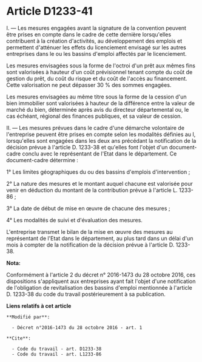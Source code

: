 # Article D1233-41

I. — Les mesures engagées avant la signature de la convention peuvent être prises en compte dans le cadre de cette dernière
lorsqu'elles contribuent à la création d'activités, au développement des emplois et permettent d'atténuer les effets du
licenciement envisagé sur les autres entreprises dans le ou les bassins d'emploi affectés par le licenciement. 

Les mesures envisagées sous la forme de l'octroi d'un prêt aux mêmes fins sont valorisées à hauteur d'un coût prévisionnel
tenant compte du coût de gestion du prêt, du coût du risque et du coût de l'accès au financement. Cette valorisation ne peut
dépasser 30 % des sommes engagées. 

Les mesures envisagées au même titre sous la forme de la cession d'un bien immobilier sont valorisées à hauteur de la
différence entre la valeur de marché du bien, déterminée après avis du directeur départemental ou, le cas échéant, régional
des finances publiques, et sa valeur de cession. 

II. — Les mesures prévues dans le cadre d'une démarche volontaire de l'entreprise peuvent être prises en compte selon les
modalités définies au I, lorsqu'elles sont engagées dans les deux ans précédant la notification de la décision prévue à
l'article D. 1233-38 et qu'elles font l'objet d'un document-cadre conclu avec le représentant de l'Etat dans le département.
Ce document-cadre détermine : 

1° Les limites géographiques du ou des bassins d'emplois d'intervention ; 

2° La nature des mesures et le montant auquel chacune est valorisée pour venir en déduction du montant de la contribution
prévue à l'article L. 1233-86 ; 

3° La date de début de mise en œuvre de chacune des mesures ; 

4° Les modalités de suivi et d'évaluation des mesures. 

L'entreprise transmet le bilan de la mise en œuvre des mesures au représentant de l'Etat dans le département, au plus tard
dans un délai d'un mois à compter de la notification de la décision prévue à l'article D. 1233-38.

**Nota:**

Conformément à l'article 2 du décret n° 2016-1473 du 28 octobre 2016, ces dispositions s'appliquent aux entreprises ayant
fait l'objet d'une notification de l'obligation de revitalisation des bassins d'emploi mentionnée à l'article D. 1233-38 du
code du travail postérieurement à sa publication.

**Liens relatifs à cet article**

	**Modifié par**:

	  - Décret n°2016-1473 du 28 octobre 2016 - art. 1

	**Cite**:

	  - Code du travail - art. D1233-38
	  - Code du travail - art. L1233-86
